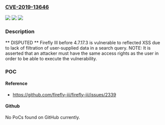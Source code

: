 ### [CVE-2019-13646](https://cve.mitre.org/cgi-bin/cvename.cgi?name=CVE-2019-13646)
![](https://img.shields.io/static/v1?label=Product&message=n%2Fa&color=blue)
![](https://img.shields.io/static/v1?label=Version&message=n%2Fa&color=blue)
![](https://img.shields.io/static/v1?label=Vulnerability&message=n%2Fa&color=brighgreen)

### Description

** DISPUTED ** Firefly III before 4.7.17.3 is vulnerable to reflected XSS due to lack of filtration of user-supplied data in a search query. NOTE: It is asserted that an attacker must have the same access rights as the user in order to be able to execute the vulnerability.

### POC

#### Reference
- https://github.com/firefly-iii/firefly-iii/issues/2339

#### Github
No PoCs found on GitHub currently.

